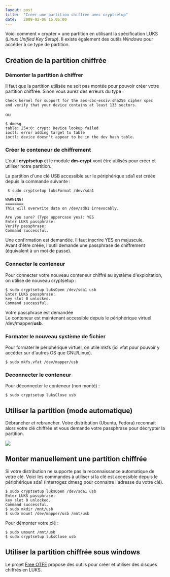 ```yaml
---
layout: post
title:  "Créer une partition chiffrée avec cryptsetup"
date:   2009-02-06 15:06:00
---
```

Voici comment « crypter » une partition en utilisant la spécification
LUKS (*Linux Unified Key Setup*). Il existe également des outils
*Windows* pour accéder à ce type de partition.

Création de la partition chiffrée
---------------------------------

### Démonter la partition à chiffrer

Il faut que la partition utilisée ne soit pas montée pour pouvoir créer
votre partition chiffrée. Sinon vous aurez des erreurs du type :

    Check kernel for support for the aes-cbc-essiv:sha256 cipher spec 
    and verify that your device contains at least 133 sectors.

ou

    $ dmesg
    table: 254:0: crypt: Device lookup failed
    ioctl: error adding target to table
    ioctl: device doesn't appear to be in the dev hash table.

### Créer le conteneur de chiffrement

L'outil **cryptsetup** et le module **dm-crypt** vont être utilisés pour
créer et utiliser notre partition.

La partition d'une clé USB accessible sur le périphérique sda1 est créée
depuis la commande suivante :

     $ sudo cryptsetup luksFormat /dev/sda1 

    WARNING!
    ========
    This will overwrite data on /dev/sdb1 irrevocably.

    Are you sure? (Type uppercase yes): YES
    Enter LUKS passphrase: 
    Verify passphrase: 
    Command successful.

Une confirmation est demandée. Il faut inscrire YES en majuscule.\
 Avant d'être créée, l'outil demande une passphrase de chiffrement
(équivalent à un mot de passe).

### Connecter le conteneur

Pour connecter votre nouveau conteneur chiffré au système
d'exploitation, on utilise de nouveau cryptsetup :

    $ sudo cryptsetup luksOpen /dev/sda1 usb
    Enter LUKS passphrase: 
    key slot 0 unlocked.
    Command successful.

Votre passphrase est demandée\
 Le conteneur est maintenant accessible depuis le périphérique virtuel
/dev/mapper/**usb**.

### Formater le nouveau système de fichier

Pour formater le périphérique virtuel, on utile mkfs (ici vfat pour
pouvoir y accéder sur d'autres OS que GNU/Linux).

    $ sudo mkfs.vfat /dev/mapper/usb

### Deconnecter le conteneur

Pour déconnecter le conteneur (non monté) :

    $ sudo cryptsetup luksClose usb

Utiliser la partition (mode automatique)
----------------------------------------

Débrancher et rebrancher. Votre distribution (Ubuntu, Fedora) reconnait
alors votre clé chiffrée et vous demande votre passphrase pour décrypter
la partition.

![](http://tutos.tangui.eu.org/files/Screenshot-Unlock%20Encrypted%20Data.png)

Monter manuellement une partition chiffrée
------------------------------------------

Si votre distribution ne supporte pas la reconnaissance automatique de
votre clé. Voici les commandes à utiliser si la clé est accessible
depuis le périphérique sda1 (interrogez dmesg pour connaitre l'adresse
du votre clé).

    $ sudo cryptsetup luksOpen /dev/sda1 usb
    Enter LUKS passphrase: 
    key slot 0 unlocked.
    Command successful.
    $ sudo mkdir /mnt/usb
    $ sudo mount /dev/mapper/usb /mnt/usb

Pour démonter votre clé :

    $ sudo umount /mnt/usb
    $ sudo cryptsetup luksClose usb

Utiliser la partition chiffrée sous windows
-------------------------------------------

Le projet [Free OTFE](http://www.freeotfe.org/) propose des outils pour
créer et utiliser des disques chiffrés en LUKS.


